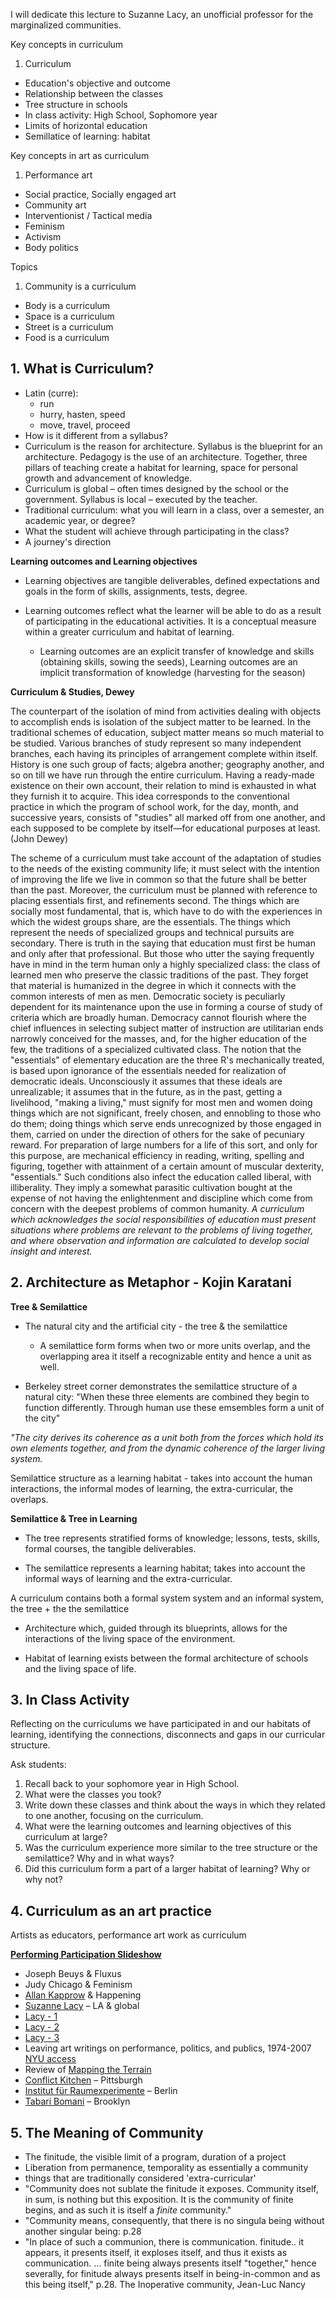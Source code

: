 I will dedicate this lecture to Suzanne Lacy, an unofficial professor for the marginalized communities. 
 

Key concepts in curriculum

1. Curriculum
- Education's objective and outcome 
- Relationship between the classes 
- Tree structure in schools 
- In class activity: High School, Sophomore year 
- Limits of horizontal education 
- Semillatice of learning: habitat  

Key concepts in art as curriculum 

1. Performance art 
- Social practice, Socially engaged art
- Community art 
- Interventionist / Tactical media 
- Feminism 
- Activism 
- Body politics 

Topics 

1. Community is a curriculum
- Body is a curriculum 
- Space is a curriculum
- Street is a curriculum
- Food is a curriculum


## 1. What is Curriculum?

- Latin (curre):  
	-  run   
	-  hurry, hasten, speed
	-  move, travel, proceed
- How is it different from a syllabus? 
- Curriculum is the reason for architecture. Syllabus is the blueprint for an architecture. Pedagogy is the use of an architecture. Together, three pillars of teaching create a habitat for learning, space for personal growth and advancement of knowledge. 
-  Curriculum is global – often times designed by the school or the government. Syllabus is local – executed by the teacher.
- Traditional curriculum: what you will learn in a class, over a semester, an academic year, or degree?  
- What the student will achieve through participating in the class? 
- A journey's direction  

**Learning outcomes and Learning objectives**  

- Learning objectives are tangible deliverables, defined expectations and goals in the form of skills, assignments, tests, degree. 

- Learning outcomes reflect what the learner will be able to do as a result of participating in the educational activities. It is a conceptual measure within a greater curriculum and habitat of learning. 

	- Learning outcomes are an explicit transfer of knowledge and skills (obtaining skills, sowing the seeds), Learning outcomes are an implicit transformation of knowledge (harvesting for the season)

**Curriculum & Studies, Dewey**  

The counterpart of the isolation of mind from activities dealing with objects to accomplish ends is isolation of the subject matter to be learned. In the traditional schemes of education, subject matter means so much material to be studied. Various branches of study represent so many independent branches, each having its principles of arrangement complete within itself. History is one such group of facts; algebra another; geography another, and so on till we have run through the entire curriculum. Having a ready-made existence on their own account, their relation to mind is exhausted in what they furnish it to acquire. This idea corresponds to the conventional practice in which the program of school work, for the day, month, and successive years, consists of "studies" all marked off from one another, and each supposed to be complete by itself—for educational purposes at least. (John Dewey)


The scheme of a curriculum must take account of the adaptation of studies to the needs of the existing community life; it must select with the intention of improving the life we live in common so that the future shall be better than the past. Moreover, the curriculum must be planned with reference to placing essentials first, and refinements second. The things which are socially most fundamental, that is, which have to do with the experiences in which the widest groups share, are the essentials. The things which represent the needs of specialized groups and technical pursuits are secondary. There is truth in the saying that education must first be human and only after that professional. But those who utter the saying frequently have in mind in the term human only a highly specialized class: the class of learned men who preserve the classic traditions of the past. They forget that material is humanized in the degree in which it connects with the common interests of men as men. Democratic society is peculiarly dependent for its maintenance upon the use in forming a course of study of criteria which are broadly human. Democracy cannot flourish where the chief influences in selecting subject matter of instruction are utilitarian ends narrowly conceived for the masses, and, for the higher education of the few, the traditions of a specialized cultivated class. The notion that the "essentials" of elementary education are the three R's mechanically treated, is based upon ignorance of the essentials needed for realization of democratic ideals. Unconsciously it assumes that these ideals are unrealizable; it assumes that in the future, as in the past, getting a livelihood, "making a living," must signify for most men and women doing things which are not significant, freely chosen, and ennobling to those who do them; doing things which serve ends unrecognized by those engaged in them, carried on under the direction of others for the sake of pecuniary reward. For preparation of large numbers for a life of this sort, and only for this purpose, are mechanical efficiency in reading, writing, spelling and figuring, together with attainment of a certain amount of muscular dexterity, "essentials." Such conditions also infect the education called liberal, with illiberality. They imply a somewhat parasitic cultivation bought at the expense of not having the enlightenment and discipline which come from concern with the deepest problems of common humanity. *A curriculum which acknowledges the social responsibilities of education must present situations where problems are relevant to the problems of living together, and where observation and information are calculated to develop social insight and interest.*
 
## 2. Architecture as Metaphor - Kojin Karatani 


**Tree & Semilattice**  

- The natural city and the artificial city - the tree & the semilattice

	- A semilattice form forms when two or more units overlap, and the overlapping area it itself a recognizable entity and hence a unit as well. 

- Berkeley street corner demonstrates the semilattice structure of a natural city: "When these three elements are combined they begin to function differently. Through human use these emsembles form a unit of the city"

*"The city derives its coherence as a unit both from the forces which hold its own elements together, and from the dynamic coherence of the larger living system.*

Semilattice structure as a learning habitat - takes into account the human interactions, the informal modes of learning, the extra-curricular, the overlaps. 

**Semilattice & Tree in Learning** 

- The tree represents stratified forms of knowledge; lessons, tests, skills, formal courses, the tangible deliverables. 

- The semilattice represents a learning habitat; takes into account the informal ways of learning and the extra-curricular. 

A curriculum contains both a formal system system and an informal system, the tree + the the semilattice

- Architecture which, guided through its blueprints, allows for the interactions of the living space of the environment. 

- Habitat of learning exists between the formal architecture of schools and the living space of life. 
  
## 3. In Class Activity   

Reflecting on the curriculums we have participated in and our habitats of learning, identifying the connections, disconnects and gaps in our curricular structure. 

Ask students: 
1. Recall back to your sophomore year in High School.
2. What were the classes you took?
3. Write down these classes and think about the ways in which they related to one another, focusing on the curriculum. 
4. What were the learning outcomes and learning objectives of this curriculum at large? 
5. Was the curriculum experience more similar to the tree structure or the semilattice? Why and in what ways?
6. Did this curriculum form a part of a larger habitat of learning? Why or why not? 


## 4. Curriculum as an art practice 

Artists as educators, performance art work as curriculum  

[ **Performing Participation Slideshow** ](https://speakerdeck.com/tchoi8/performing-participations-number-4)

- Joseph Beuys & Fluxus 
- Judy Chicago & Feminism 
- [Allan Kapprow](https://en.wikipedia.org/wiki/Allan_Kaprow) & Happening 
- [Suzanne Lacy](https://suzannelacy.com) – LA & global 
- [Lacy - 1 ](https://www.youtube.com/watch?v=ie7A8F0D-k4)
- [Lacy - 2 ](https://www.youtube.com/watch?v=stVbdXdDSlE)
- [Lacy - 3 ](https://www.youtube.com/watch?v=LMO-o9zZWC0)
- Leaving art writings on performance, politics, and publics, 1974-2007 [NYU access](https://getit.library.nyu.edu/resolve?&ctx_ver=Z39.88-2004&ctx_enc=info:ofi/enc:UTF-8&ctx_tim=2017-01-27T11%3A44%3A12IST&url_ver=Z39.88-2004&url_ctx_fmt=infofi/fmt:kev:mtx:ctx&rfr_id=info:sid/primo.exlibrisgroup.com:primo-dedupmrg349133213&rft_val_fmt=info:ofi/fmt:kev:mtx:book&rft.genre=book&rft.jtitle=&rft.btitle=Leaving%20art%20writings%20on%20performance,%20politics,%20and%20publics,%201974-2007&rft.aulast=Lacy&rft.aufirst=Suzanne&rft.auinit=&rft.auinit1=&rft.auinitm=&rft.ausuffix=&rft.au=Lacy,%20Suzanne&rft.aucorp=&rft.volume=&rft.issue=&rft.part=&rft.quarter=&rft.ssn=&rft.spage=&rft.epage=&rft.pages=&rft.artnum=&rft.pub=Duke%20University%20Press&rft.place=Durham,%20NC&rft.issn=&rft.eissn=9780822345527%200822345528&rft.isbn=9780822391227&rft.sici=&rft.coden=&rft_id=info:doi/&rft.object_id=&rft.primo=dedupmrg349133213&rft.eisbn=&rft_dat=%3Cnyu_aleph%3E003834516%3C/nyu_aleph%3E%3Cgrp_id%3E405787452%3C/grp_id%3E%3Coa%3E%3C/oa%3E%3Curl%3E%3C/url%3E&rft_id=info:oai/&req.language=eng)
- Review of [Mapping the Terrain](http://www.afterall.org/journal/issue.27/mapping-the-terrain-again)
- [Conflict Kitchen](http://conflictxkitchen.org/) – Pittsburgh 
- [Institut für Raumexperimente](http://raumexperimente.net/en/) – Berlin
- [Tabari Bomani](http://creativetimexr.org/summit/2015/11/13/tabari-zaid-bomani/) – Brooklyn 




## 5. The Meaning of Community
- The finitude, the visible limit of a program, duration of a project 
- Liberation from permanence, temporality as essentially a community 
- things that are traditionally considered 'extra-curricular' 
- "Community does not sublate the finitude it exposes. Community itself, in sum, is nothing but this exposition. It is the community of finite begins, and as such it is itself a *finite* community."
- "Community means, consequently, that there is no singula being without another singular being: p.28 
- "In place of such a communion, there is communication. finitude.. it appears, it presents itself, it exploses itself, and thus it exists as communication. ... finite being always presents itself "together," hence severally, for finitude always presents itself in being-in-common and as this being itself," p.28. The Inoperative community, Jean-Luc Nancy 
